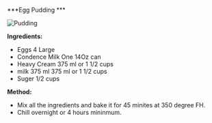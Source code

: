 ***Egg Pudding ***


![Pudding](http://www.jardindeurope.eu/ce12/wp-content/uploads/Egg-Pudding-photo-www.cookingwithmanners.com_.jpg  "Pudding")

**Ingredients:**

-  Eggs  4 Large
-  Condence Milk  One 14Oz can
-  Heavy Cream 375 ml or 1 1/2 cups
-  milk 375 ml 375 ml or 1 1/2 cups
-  Suger 1/2 cups 

**Method:**

-  Mix all the ingredients and bake it for 45 minites at 350 degree FH. 
-  Chill overnight or 4 hours mininmum. 
